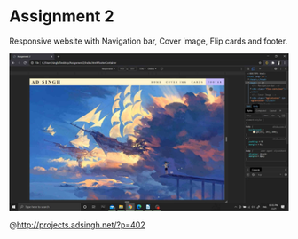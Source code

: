 # Assignment 2
Responsive website with Navigation bar, Cover image, Flip cards and footer.

[![Watch the video](https://github.com/adsinghnet/FullStackAssignments/blob/main/Assignment2/demo.jpg)](https://drive.google.com/file/d/1TaB_JVqHWseVkIiUkgnB_9j4VRAcRese/preview)


@http://projects.adsingh.net/?p=402
